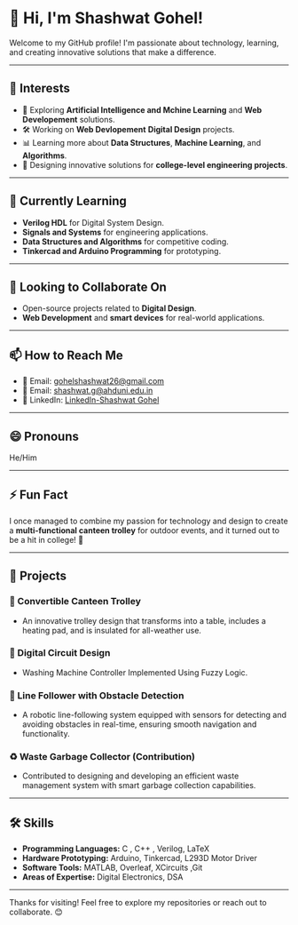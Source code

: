 # 👋 Hi, I'm Shashwat Gohel!

Welcome to my GitHub profile! I'm passionate about technology, learning, and creating innovative solutions that make a difference.

---

## 👀 Interests
- 🚀 Exploring **Artificial Intelligence and Mchine Learning** and **Web Developement** solutions.
- 🛠️ Working on **Web Devlopement** **Digital Design** projects.
- 📊 Learning more about **Data Structures**, **Machine Learning**, and **Algorithms**.
- 🎨 Designing innovative solutions for **college-level engineering projects**.

---

## 🌱 Currently Learning
- **Verilog HDL** for Digital System Design.
- **Signals and Systems** for engineering applications.
- **Data Structures and Algorithms** for competitive coding.
- **Tinkercad and Arduino Programming** for prototyping.

---

## 💞️ Looking to Collaborate On
- Open-source projects related to **Digital Design**.
- **Web Development** and **smart devices** for real-world applications.


---

## 📫 How to Reach Me
- 💌 Email: [gohelshashwat26@gmail.com](mailto:gohelshashwat26@gmail.com)
- 💌 Email: [shashwat.g@ahduni.edu.in](mailto:shashwat.g@ahduni.edu.in)
- 💼 LinkedIn: [LinkedIn-Shashwat Gohel](https://www.linkedin.com/in/shashwat-gohel-b691532b9/)


---

## 😄 Pronouns
He/Him

---

## ⚡ Fun Fact
I once managed to combine my passion for technology and design to create a **multi-functional canteen trolley** for outdoor events, and it turned out to be a hit in college! 🎉

---

## 📂 Projects

### 🍱 Convertible Canteen Trolley
- An innovative trolley design that transforms into a table, includes a heating pad, and is insulated for all-weather use.

### 📐 Digital Circuit Design
- Washing Machine Controller Implemented Using Fuzzy Logic.

### 🚗 Line Follower with Obstacle Detection  
- A robotic line-following system equipped with sensors for detecting and avoiding obstacles in real-time, ensuring smooth navigation and functionality.  

### ♻️ Waste Garbage Collector (Contribution)  
- Contributed to designing and developing an efficient waste management system with smart garbage collection capabilities.

---

## 🛠️ Skills
- **Programming Languages:**  C , C++ , Verilog, LaTeX
- **Hardware Prototyping:** Arduino, Tinkercad, L293D Motor Driver
- **Software Tools:** MATLAB, Overleaf, XCircuits ,Git
- **Areas of Expertise:** Digital Electronics, DSA

---

Thanks for visiting! Feel free to explore my repositories or reach out to collaborate. 😊

